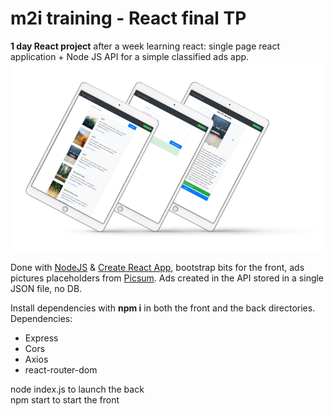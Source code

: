 # m2i training - React final TP
**1 day React project** after a week learning react: single page react application + Node JS API for a simple classified ads app.  
![Front end preview](/tp-final-react_cover.png)

Done with [NodeJS](https://nodejs.org/en/) & [Create React App](https://github.com/facebook/create-react-app), bootstrap bits for the front, ads pictures placeholders from [Picsum](https://picsum.photos/). Ads created in the API stored in a single JSON file, no DB.

Install dependencies with **npm i** in both the front and the back directories.  
Dependencies:
- Express  
- Cors  
- Axios  
- react-router-dom  

node index.js to launch the back  
npm start to start the front  
